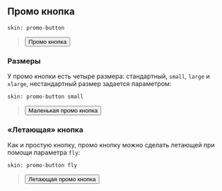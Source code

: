 ---
---

## Промо кнопка

    skin: promo-button

> <div>
>     <button class="promo-button" type="button">
>         <span class="button-content">Промо кнопка</span>
>     </button>
> </div>
>
> <div class="example:promo-button"></div>

### Размеры

У промо кнопки есть четыре размера: стандартный, `small`, `large` и `xlarge`, нестандартный размер задается параметром:

    skin: promo-button small

> <div>
>     <button class="small-promo-button" type="button">
>         <span class="button-content">Маленькая промо кнопка</span>
>     </button>
> </div>
>
> <div class="example:small-promo-button"></div>

### «Летающая» кнопка

Как и простую кнопку, промо кнопку можно сделать летающей при помощи параметра `fly`:

    skin: promo-button fly

> <div>
>     <button class="fly-promo-button" type="button">
>         <span class="button-content">Летающая промо кнопка</span>
>     </button>
> </div>
>
> <div class="example:fly-promo-button"></div>

